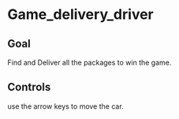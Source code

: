 # Game_delivery_driver

## Goal

Find and Deliver all the packages to win the game.

## Controls

use the arrow keys to move the car.

